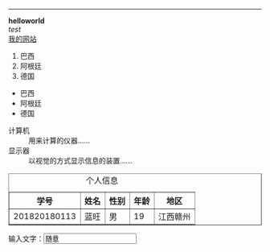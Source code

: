 <!-- HTML语法写Markdown -->
<hr />
<strong>helloworld</strong><br>
<em>test</em><br>
<a href="www.lanwang.online" title="我的网站">我的网站</a>
<ol>
    <li>巴西</li>
    <li>阿根廷</li>
    <li>德国</li>
</ol>

<ul>
    <li>巴西</li>
    <li>阿根廷</li>
    <li>德国</li>
</ul>

<dl>
    <dt>计算机</dt>
    <dd>用来计算的仪器......</dd>
    <dt>显示器</dt>
    <dd>以视觉的方式显示信息的装置......</dd>
</dl>
<table width="200" border="1">
    <caption>个人信息</caption>
    <thead>
        <tr>
            <th>学号</th>
            <th>姓名</th>
            <th>性别</th>
            <th>年龄</th>
            <th>地区</th>
        </tr>
    </thead>
    <tbody>
        <tr>
            <td>201820180113</td>
            <td>蓝旺</td>
            <td>男</td>
            <td>19</td>
            <td>江西赣州</td>
        </tr>
    </tbody>
</table>
<form>
    输入文字：<input type="text" value="随意">
</form>
<form aion=">